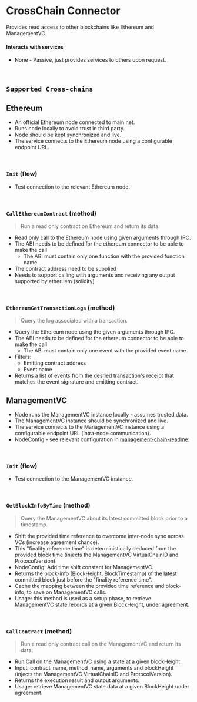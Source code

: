 # CrossChain Connector

Provides read access to other blockchains like Ethereum and ManagementVC.

#### Interacts with services

* None - Passive, just provides services to others upon request.

&nbsp;
## `Supported Cross-chains`

## Ethereum
* An official Ethereum node connected to main net.
* Runs node locally to avoid trust in third party.
* Node should be kept synchronized and live.
* The service connects to the Ethereum node using a configurable endpoint URL.


&nbsp;
### `Init` (flow)

* Test connection to the relevant Ethereum node.

&nbsp;
### `CallEthereumContract` (method)

> Run a read only contract on Ethereum and return its data.

* Read only call to the Ethereum node using given arguments through IPC.
* The ABI needs to be defined for the ethereum connector to be able to make the call
  * The ABI must contain only one function with the provided function name.
* The contract address need to be supplied
* Needs to support calling with arguments and receiving any output supported by etheruem (solidity)

&nbsp;
### `EthereumGetTransactionLogs` (method)
> Query the log associated with a transaction.

* Query the Ethereum node using the given arguments through IPC.
* The ABI needs to be defined for the ethereum connector to be able to make the call
  * The ABI must contain only one event with the provided event name.
* Filters:
  * Emitting contract address
  * Event name
* Returns a list of events from the desried transaction's receipt that matches the event signature and emitting contract.





## ManagementVC
* Node runs the ManagementVC instance locally - assumes trusted data.
* The ManagementVC instance should be synchronized and live.
* The service connects to the ManagementVC instance using a configurable endpoint URL (intra-node communication).
* NodeConfig - see relevant configuration in [management-chain-readme](../v1_1/management-chain.md):


&nbsp;
### `Init` (flow)
* Test connection to the ManagementVC instance.


&nbsp;
### `GetBlockInfoByTime` (method)
> Query the ManagementVC about its latest committed block prior to a timestamp.
* Shift the provided time reference to overcome inter-node sync across VCs (increase agreement chance).
* This "finality reference time" is deterministically deduced from the provided block time (injects the ManagementVC VirtualChainID and ProtocolVersion).
* NodeConfig: Add time shift constant for ManagementVC.
* Returns the block-info (BlockHeight, BlockTimestamp) of the latest committed block just before the "finality reference time".
* Cache the mapping between the provided time reference and block-info, to save on ManagementVC calls.
* Usage: this method is used as a setup phase, to retrieve ManagementVC state records at a given BlockHeight, under agreement.


&nbsp;
### `CallContract` (method)
> Run a read only contract call on the ManagementVC and return its data.
* Run Call on the ManagementVC using a state at a given blockHeight.
* Input: contract_name, method_name, arguments and blockHeight (injects the ManagementVC VirtualChainID and ProtocolVersion).
* Returns the execution result and output arguments.
* Usage: retrieve ManagementVC state data at a given BlockHeight under agreement.
